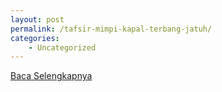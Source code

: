 ```yaml
---
layout: post
permalink: /tafsir-mimpi-kapal-terbang-jatuh/
categories:
    - Uncategorized
---
```


[Baca Selengkapnya](/10)